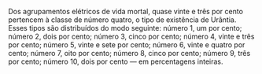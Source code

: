 ﻿Dos agrupamentos elétricos de vida mortal, quase vinte e três por cento pertencem à classe de número quatro, o tipo de existência de Urântia. Esses tipos são distribuídos do modo seguinte: número 1, um por cento; número 2, dois por cento; número 3, cinco por cento; número 4, vinte e três por cento; número 5, vinte e sete por cento; número 6, vinte e quatro por cento; número 7, oito por cento; número 8, cinco por cento; número 9, três por cento; número 10, dois por cento — em percentagens inteiras.